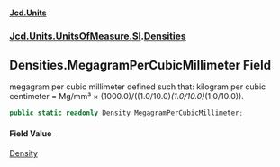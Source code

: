 #### [Jcd.Units](index 'index')
### [Jcd.Units.UnitsOfMeasure.SI](Jcd.Units.UnitsOfMeasure.SI 'Jcd.Units.UnitsOfMeasure.SI').[Densities](Densities 'Jcd.Units.UnitsOfMeasure.SI.Densities')

## Densities.MegagramPerCubicMillimeter Field

megagram per cubic millimeter defined such that: kilogram per cubic centimeter = Mg/mm³ ×
(1000.0)/((1.0/10.0)*(1.0/10.0)*(1.0/10.0)).

```csharp
public static readonly Density MegagramPerCubicMillimeter;
```

#### Field Value
[Density](Density 'Jcd.Units.UnitTypes.Density')